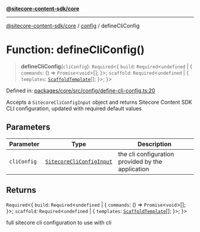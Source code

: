 [**@sitecore-content-sdk/core**](../../README.md)

***

[@sitecore-content-sdk/core](../../README.md) / [config](../README.md) / defineCliConfig

# Function: defineCliConfig()

> **defineCliConfig**(`cliConfig`): `Required`\<\{ `build`: `Required`\<`undefined` \| \{ `commands`: () => `Promise`\<`void`\>[]; \}\>; `scaffold`: `Required`\<`undefined` \| \{ `templates`: [`ScaffoldTemplate`](../type-aliases/ScaffoldTemplate.md)[]; \}\>; \}\>

Defined in: [packages/core/src/config/define-cli-config.ts:20](https://github.com/Sitecore/xmc-jss-dev/blob/2587fa13814e20ee230863406a92229f2eebdb43/packages/core/src/config/define-cli-config.ts#L20)

Accepts a `SitecoreCliConfigInput` object and returns Sitecore Content SDK CLI configuration, updated with required default values

## Parameters

| Parameter | Type | Description |
| ------ | ------ | ------ |
| `cliConfig` | [`SitecoreCliConfigInput`](../type-aliases/SitecoreCliConfigInput.md) | the cli configuration provided by the application |

## Returns

`Required`\<\{ `build`: `Required`\<`undefined` \| \{ `commands`: () => `Promise`\<`void`\>[]; \}\>; `scaffold`: `Required`\<`undefined` \| \{ `templates`: [`ScaffoldTemplate`](../type-aliases/ScaffoldTemplate.md)[]; \}\>; \}\>

full sitecore cli configuration to use with cli
